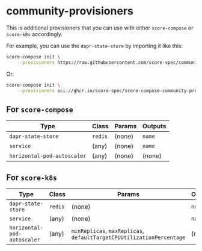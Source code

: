 # community-provisioners

This is additional provisioners that you can use with either `score-compose` or `score-k8s` accordingly.

For example, you can use the `dapr-state-store` by importing it like this:
```bash
score-compose init \
    --provisioners https://raw.githubusercontent.com/score-spec/community-provisioners/refs/heads/main/score-compose/00-redis-dapr-state-store.provisioners.yaml
```
Or:
```bash
score-compose init \
    --provisioners oci://ghcr.io/score-spec/score-compose-community-provisioners:latest#00-redis-dapr-state-store.provisioners.yaml
```

## For `score-compose`

| Type                        | Class   | Params  | Outputs |
| --------------------------- | ------- | ------- | ------- |
| `dapr-state-store`          | `redis` | (none)  | `name`  |
| `service`                   | (any)   | (none)  | `name`  |
| `horizontal-pod-autoscaler` | (any)   | (none)  | (none)  |

## For `score-k8s`

| Type                        | Class   | Params                                                                 | Outputs |
| --------------------------- | ------- | ---------------------------------------------------------------------- | ------- |
| `dapr-state-store`          | `redis` | (none)                                                                 | `name`  |
| `service`                   | (any)   | (none)                                                                 | `name`  |
| `horizontal-pod-autoscaler` | (any)   | `minReplicas`, `maxReplicas`, `defaultTargetCPUUtilizationPercentage`  | (none)  |
